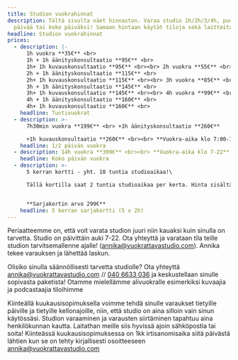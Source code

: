 ```yaml
---
title: Studion vuokrahinnat
description: Tältä sivulta näet hinnaston. Varaa studio 1h/2h/3/4h, puoleksi
  päivää tai koko päiväksi! Samaan hintaan käytät tiloja sekä laitteita.
headline: Studion vuokrahinnat
prices:
  - description: |-
      1h vuokra **35€** <br>
      1h + 1h äänityskonsultaatio **95€** <br>
      1h+ 1h kuvauskonsultaatio **95€** <br><br> 2h vuokra **55€** <br>
      2h + 1h äänityskonsultaatio **115€** <br>
      2h+ 1h kuvauskonsultaatio **115€** ​<br><br> 3h vuokra **85€** <br>
      3h + 1h äänityskonsultaatio **145€** <br>
      3h+ 1h kuvauskonsultaatio **145€** ​<br><br> 4h vuokra **99€** <br>
      4h + 1h äänityskonsultaatio **160€** <br>
      4h+ 1h kuvauskonsultaatio **160€** <br>
    headline: Tuntivuokrat
  - description: >-
      7h30min vuokra **199€** <br> +1h äänityskonsultaatio **260€**

      +1h kuvauskonsultaatio **260€** ​<br><br> **Vuokra-aika klo 7:00-14:30 tai 14:30-22:00**
    headline: 1/2 päivän vuokra
  - description: 14h vuokra **399€** <br><br> **Vuokra-aika klo 7-22** <br><br>
    headline: Koko päivän vuokra
  - description: >-
      5 kerran kortti - yht. 10 tuntia studioaikaa!\

      Tällä kortilla saat 2 tuntia studioaikaa per kerta. Hinta sisältää alv. Varaukset tulee tehdä spostitse annika@vuokrattavastudio.com tai puhelimitse 0406633036.


      **Sarjakortin arvo 299€**
    headline: 5 kerran sarjakortti (5 x 2h)
---
```

Periaatteemme on, että voit varata studion juuri niin kauaksi kuin sinulla on tarvetta. Studio on päivittäin auki 7-22. Ota yhteyttä ja varataan tila teille studion tarvitsemallenne ajalle!  (<a href="mailto:annika@vuokrattavastudio.com">annika@vuokrattavastudio.com</a>). Annika tekee varauksen ja lähettää laskun.

Olisiko sinulla säännöllisesti tarvetta studiolle? Ota yhteyttä <a href="mailto:annika@vuokrattavastudio.com">annika@vuokrattavastudio.com</a> // <a href="tel:+358 40 6633 036">040 6633 036</a> ja keskustellaan sinulle sopivasta paketista! Otamme mielellämme alivuokralle esimerkiksi kuvaajia ja podcastaajia tiloihimme

Kiinteällä kuukausisopimuksella voimme tehdä sinulle varaukset tietyille päiville ja tietyille kellonajoille, niin, että studio on aina silloin vain sinun käytössäsi. Studion varaaminen ja varausten siirtäminen tapahtuu aina henkilökunnan kautta. Laitathan meille siis hyvissä ajoin sähköpostia tai soita! Kiinteässä kuukausisopimuksessa on 1kk irtisanomisaika siitä päivästä lähtien kun se on tehty kirjallisesti osoitteeseen <a href="mailto:annika@vuokrattavastudio.com">annika@vuokrattavastudio.com</a>